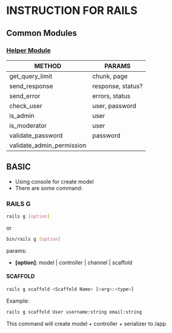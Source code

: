 # INSTRUCTION FOR RAILS

## Common Modules

### [Helper Module](./helper.md)

|METHOD|PARAMS|
|---|---|
|get_query_limit|chunk, page|
|send_response|response, status?|
|send_error|errors, status|
|check_user|user, password|
|is_admin|user|
|is_moderator|user|
|validate_password|password|
|validate_admin_permission||

## BASIC

- Using console for create model
- There are some command:

### RAILS G

```bash
rails g [option]
```

or

```bash
bin/rails g [option]
```
params:
- **[option]**: model | controller | channel | scaffold

#### SCAFFOLD

```bash
rails g scaffold <Scaffold Name> [<arg>:<type>]
```

Example:

```bash
rails g scaffold User username:string email:string
```

This command will create model + controller + serializer to /app